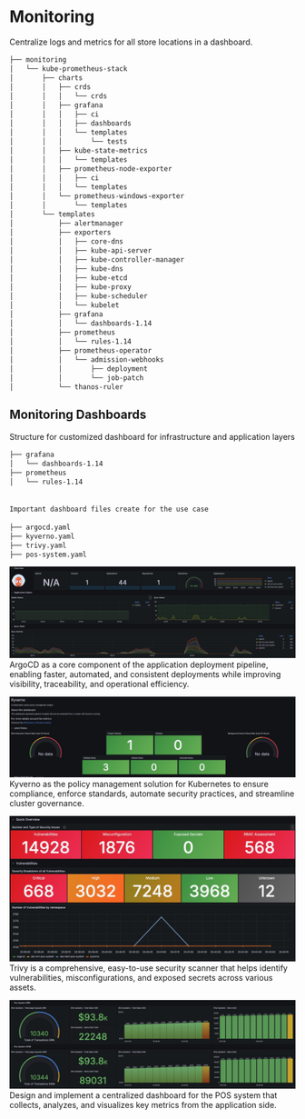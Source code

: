 # Monitoring
Centralize logs and metrics for all store locations in a dashboard.

```plaintext
├── monitoring
│   └── kube-prometheus-stack
│       ├── charts
│       │   ├── crds
│       │   │   └── crds
│       │   ├── grafana
│       │   │   ├── ci
│       │   │   ├── dashboards
│       │   │   └── templates
│       │   │       └── tests
│       │   ├── kube-state-metrics
│       │   │   └── templates
│       │   ├── prometheus-node-exporter
│       │   │   ├── ci
│       │   │   └── templates
│       │   └── prometheus-windows-exporter
│       │       └── templates
│       └── templates
│           ├── alertmanager
│           ├── exporters
│           │   ├── core-dns
│           │   ├── kube-api-server
│           │   ├── kube-controller-manager
│           │   ├── kube-dns
│           │   ├── kube-etcd
│           │   ├── kube-proxy
│           │   ├── kube-scheduler
│           │   └── kubelet
│           ├── grafana
│           │   └── dashboards-1.14
│           ├── prometheus
│           │   └── rules-1.14
│           ├── prometheus-operator
│           │   └── admission-webhooks
│           │       ├── deployment
│           │       └── job-patch
│           └── thanos-ruler
```

## Monitoring Dashboards
Structure for customized dashboard for infrastructure and application layers

```plaintext
├── grafana
│   └── dashboards-1.14
├── prometheus
│   └── rules-1.14


Important dashboard files create for the use case

├── argocd.yaml
├── kyverno.yaml
├── trivy.yaml
├── pos-system.yaml
```
![ArgoCD](img/argocd.jpg)
ArgoCD as a core component of the application deployment pipeline, enabling faster, automated, and consistent deployments while improving visibility, traceability, and operational efficiency.

![Kyverno](img/kyverno.jpg)
Kyverno as the policy management solution for Kubernetes to ensure compliance, enforce standards, automate security practices, and streamline cluster governance.

![Trivy](img/trivy.jpg)
Trivy is a comprehensive, easy-to-use security scanner that helps identify vulnerabilities, misconfigurations, and exposed secrets across various assets.

![Application](img/application.jpg)
Design and implement a centralized dashboard for the POS system that collects, analyzes, and visualizes key metrics from the application side.